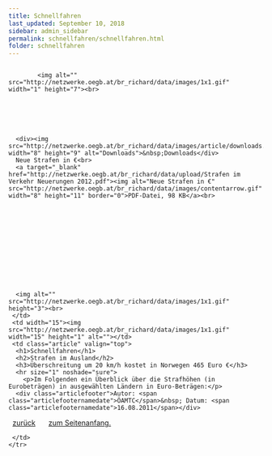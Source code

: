 ```yaml
---
title: Schnellfahren
last_updated: September 10, 2018
sidebar: admin_sidebar
permalink: schnellfahren/schnellfahren.html
folder: schnellfahren
---
```


<tbody><tr width="450">
     <td valign="top" class="articleleftcolumn">
      <img src="https://br-richard.github.io/images/schnellfahren/Polizeiauto.gif" alt="" border="0"><br>
      
      
			<img alt="" src="http://netzwerke.oegb.at/br_richard/data/images/1x1.gif" width="1" height="7"><br>
			
      
      
			
			
      
      <div><img src="http://netzwerke.oegb.at/br_richard/data/images/article/downloads.gif" width="8" height="9" alt="Downloads">&nbsp;Downloads</div>
      Neue Strafen in €<br>
      <a target="_blank" href="http://netzwerke.oegb.at/br_richard/data/upload/Strafen im Verkehr Neuerungen 2012.pdf"><img alt="Neue Strafen in €" src="http://netzwerke.oegb.at/br_richard/data/images/contentarrow.gif" width="8" height="11" border="0">PDF-Datei, 98 KB</a><br>
<br>      
<br>      
<br>      
<br>      
<br>      
<br>      
<br>      
<br>      
<br>      
      
      <img alt="" src="http://netzwerke.oegb.at/br_richard/data/images/1x1.gif" height="3"><br>
     </td>
     <td width="15"><img src="http://netzwerke.oegb.at/br_richard/data/images/1x1.gif" width="15" height="1" alt=""></td>
     <td class="article" valign="top">
      <h1>Schnellfahren</h1>
      <h2>Strafen im Ausland</h2>
      <h3>Überschreitung um 20 km/h kostet in Norwegen 465 Euro €</h3>
      <hr size="1" noshade="sure">
   		<p>Im Folgenden ein Überblick über die Strafhöhen (in Eurobeträgen) in ausgewählten Ländern in Euro-Beträgen:</p>
      <div class="articlefooter">Autor: <span class="articlefooternamedate">ÖAMTC</span>&nbsp; Datum: <span class="articlefooternamedate">16.08.2011</span></div>

<a href="http://netzwerke.oegb.at/br_richard/ContentServer?pagename=Netzwerke/Index&amp;nw=br_richard&amp;L0=09f4097c90ebcea3e938110a15ea960b&amp;L1=a81591015dbd50d0b4916a502bc97837&amp;L2=09d7cbb89f10d4c9519b2d47d8d51c5f&amp;" class="quick_nav_bold"><img alt="" src="http://netzwerke.oegb.at/br_richard/data/images/contentarrowleft.gif" width="8" height="11" border="0">zurück</a>&nbsp; &nbsp;
<a href="#top" class="quick_nav_bold"><img alt="" src="http://netzwerke.oegb.at/br_richard/data/images/contentarrowup.gif" width="10" height="11" border="0">zum Seitenanfang.</a>&nbsp; &nbsp;






<!--      <hr size="1" noshade="indeed"> -->
<!--      <div align="right">
       <a href="#" class="quick_nav_bold"><img alt="" src="http://netzwerke.oegb.at/br_richard/data/images/contentarrow.gif" width="8" height="11" border="0" />Online-Bestellen</a>&nbsp; &nbsp;
       <a href="#" class="quick_nav_bold"><img alt="" src="http://netzwerke.oegb.at/br_richard/data/images/contentarrow.gif" width="8" height="11" border="0" />Anfrage</a>
      </div>-->

     

     </td>
    </tr>
   </tbody>

